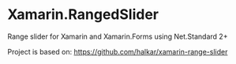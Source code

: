 # Xamarin.RangedSlider
Range slider for Xamarin and Xamarin.Forms using Net.Standard 2+

Project is based on:
https://github.com/halkar/xamarin-range-slider
